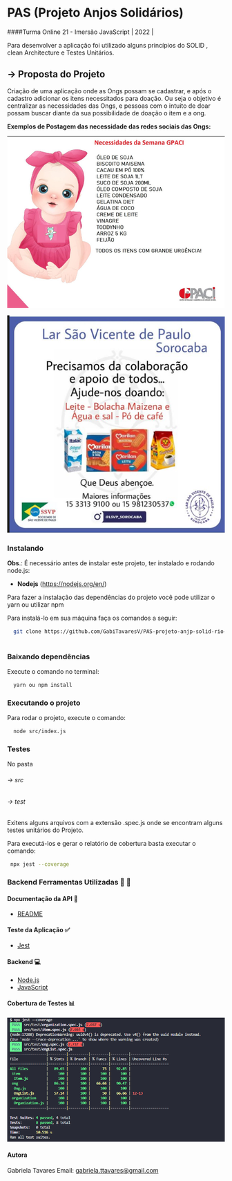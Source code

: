 # PAS (Projeto Anjos Solidários) 

####Turma Online 21 - Imersão JavaScript | 2022 | 

Para desenvolver a aplicação foi utilizado alguns princípios do SOLID , clean Architecture e Testes Unitários.

## → Proposta do Projeto

Criação de uma aplicação onde as Ongs possam se cadastrar, e após o cadastro adicionar os itens necessitados para doação.
Ou seja o objetivo é centralizar as necessidades das Ongs, e pessoas com o intuito de doar possam buscar diante da sua possibilidade de doação o item e a ong.


**Exemplos de Postagem das necessidade das redes sociais das Ongs:**

![image](src/assets/gpaci.png)


![image](src/assets/larSaoVicente.png)
### Instalando

**Obs**.: É necessário antes de instalar este projeto, ter instalado e rodando node.js:

- **Nodejs** (https://nodejs.org/en/)

Para fazer a instalação das dependências do projeto você pode utilizar o yarn ou utilizar npm

Para instalá-lo em sua máquina faça os comandos a seguir:

```bash
  git clone https://github.com/GabiTavaresV/PAS-projeto-anjp-solid-rio-
 
```

### Baixando dependências

Execute o comando no terminal:

```bash
  yarn ou npm install
```

###  Executando o projeto

Para rodar o projeto, execute o comando:

```bash
  node src/index.js
```



### Testes

No pasta 
###### → src
###### → test
Exitens alguns arquivos com a extensão .spec.js onde se encontram alguns testes  unitários do Projeto.

Para executá-los e gerar o relatório de cobertura basta executar o comando:

```bash
 npx jest --coverage
```



### Backend Ferramentas Utilizadas :wrench: :hammer:


#### Documentação da API :page_facing_up:

- [README](#readme)

#### Teste da Aplicação  :white_check_mark:

- [Jest](#jest)

#### Backend :computer:

- [Node.js](#node)
- [JavaScript](#javascript)


#### Cobertura de Testes :bar_chart:

![image](src/assets/coverage.png)




#### Autora

Gabriela Tavares
Email: gabriela.ttavares@gmail.com